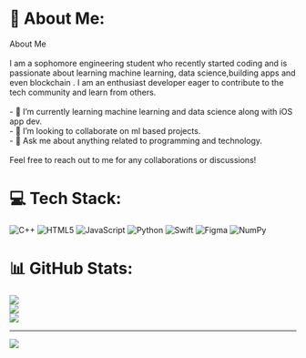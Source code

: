 # 💫 About Me:
 About Me<br><br>I am a sophomore engineering student who recently started coding and is passionate about learning machine learning, data science,building apps and even blockchain . I am an enthusiast developer eager to contribute to the tech community and learn from others.<br><br>- 🌱 I’m currently learning machine learning and data science along with iOS app dev.<br>- 👯 I’m looking to collaborate on ml based projects.<br>- 💬 Ask me about anything related to programming and technology.<br><br>Feel free to reach out to me for any collaborations or discussions!


# 💻 Tech Stack:
![C++](https://img.shields.io/badge/c++-%2300599C.svg?style=flat-square&logo=c%2B%2B&logoColor=white) ![HTML5](https://img.shields.io/badge/html5-%23E34F26.svg?style=flat-square&logo=html5&logoColor=white) ![JavaScript](https://img.shields.io/badge/javascript-%23323330.svg?style=flat-square&logo=javascript&logoColor=%23F7DF1E) ![Python](https://img.shields.io/badge/python-3670A0?style=flat-square&logo=python&logoColor=ffdd54) ![Swift](https://img.shields.io/badge/swift-F54A2A?style=flat-square&logo=swift&logoColor=white) ![Figma](https://img.shields.io/badge/figma-%23F24E1E.svg?style=flat-square&logo=figma&logoColor=white) ![NumPy](https://img.shields.io/badge/numpy-%23013243.svg?style=flat-square&logo=numpy&logoColor=white)
# 📊 GitHub Stats:
![](https://github-readme-stats.vercel.app/api?username=cmdCrusaderr&theme=gotham&hide_border=false&include_all_commits=false&count_private=false)<br/>
![](https://github-readme-streak-stats.herokuapp.com/?user=cmdCrusaderr&theme=gotham&hide_border=false)<br/>
![](https://github-readme-stats.vercel.app/api/top-langs/?username=cmdCrusaderr&theme=gotham&hide_border=false&include_all_commits=false&count_private=false&layout=compact)

---
[![](https://visitcount.itsvg.in/api?id=cmdCrusaderr&icon=0&color=0)](https://visitcount.itsvg.in)

<!-- Proudly created with GPRM ( https://gprm.itsvg.in ) -->
